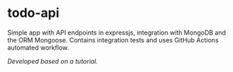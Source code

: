 # todo-api

Simple app with API endpoints in expressjs, integration with MongoDB and the ORM Mongoose. Contains integration tests and uses GitHub Actions automated workflow.

_Developed based on a tutorial._

